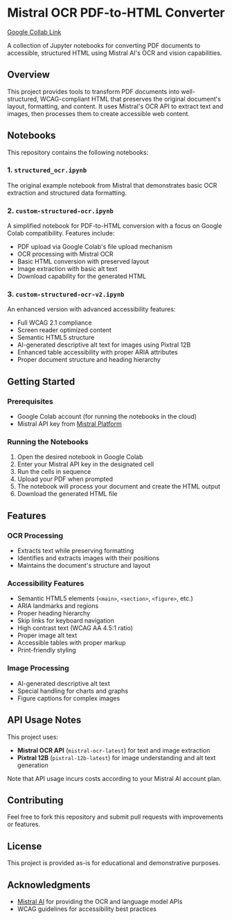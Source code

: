 # Mistral OCR PDF-to-HTML Converter

[Google Collab Link](https://colab.research.google.com/drive/1OnAxHy0ZKiP31yx0o6iSyPbng7NbAaue?usp=sharing)

A collection of Jupyter notebooks for converting PDF documents to accessible, structured HTML using Mistral AI's OCR and vision capabilities.

## Overview

This project provides tools to transform PDF documents into well-structured, WCAG-compliant HTML that preserves the original document's layout, formatting, and content. It uses Mistral's OCR API to extract text and images, then processes them to create accessible web content.

## Notebooks

This repository contains the following notebooks:

### 1. `structured_ocr.ipynb`
The original example notebook from Mistral that demonstrates basic OCR extraction and structured data formatting.

### 2. `custom-structured-ocr.ipynb`
A simplified notebook for PDF-to-HTML conversion with a focus on Google Colab compatibility. Features include:
- PDF upload via Google Colab's file upload mechanism
- OCR processing with Mistral OCR
- Basic HTML conversion with preserved layout
- Image extraction with basic alt text
- Download capability for the generated HTML

### 3. `custom-structured-ocr-v2.ipynb`
An enhanced version with advanced accessibility features:
- Full WCAG 2.1 compliance
- Screen reader optimized content
- Semantic HTML5 structure
- AI-generated descriptive alt text for images using Pixtral 12B
- Enhanced table accessibility with proper ARIA attributes
- Proper document structure and heading hierarchy

## Getting Started

### Prerequisites
- Google Colab account (for running the notebooks in the cloud)
- Mistral API key from [Mistral Platform](https://console.mistral.ai/api-keys/)

### Running the Notebooks
1. Open the desired notebook in Google Colab
2. Enter your Mistral API key in the designated cell
3. Run the cells in sequence
4. Upload your PDF when prompted
5. The notebook will process your document and create the HTML output
6. Download the generated HTML file

## Features

### OCR Processing
- Extracts text while preserving formatting
- Identifies and extracts images with their positions
- Maintains the document's structure and layout

### Accessibility Features
- Semantic HTML5 elements (`<main>`, `<section>`, `<figure>`, etc.)
- ARIA landmarks and regions
- Proper heading hierarchy
- Skip links for keyboard navigation
- High contrast text (WCAG AA 4.5:1 ratio)
- Proper image alt text
- Accessible tables with proper markup
- Print-friendly styling

### Image Processing
- AI-generated descriptive alt text
- Special handling for charts and graphs
- Figure captions for complex images

## API Usage Notes

This project uses:
- **Mistral OCR API** (`mistral-ocr-latest`) for text and image extraction
- **Pixtral 12B** (`pixtral-12b-latest`) for image understanding and alt text generation

Note that API usage incurs costs according to your Mistral AI account plan.

## Contributing

Feel free to fork this repository and submit pull requests with improvements or features.

## License

This project is provided as-is for educational and demonstrative purposes.

## Acknowledgments

- [Mistral AI](https://mistral.ai/) for providing the OCR and language model APIs
- WCAG guidelines for accessibility best practices
